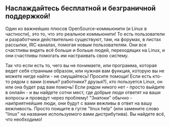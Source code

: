 <?php require("../../entete.php"); ?> <?php require("../../base.php"); ?> <?php require("../../fonctions.php"); ?>

<div id="corps">

<h2>Наслаждайтесь бесплатной и безграничной поддержкой!</h2>

Один из важнейших плюсов OpenSource-коммьюнити (и Linux в частности),
это то, что это реальное коммьюнити! То есть пользователи и разработчики
действительно существуют, там, на форумах, в листах рассылки, IRC каналах,
помогая новым пользователям. Они все счастливы видеть всё больше и больше
людей, переходящих на Linux, и они счастливы помогать им настраивать свою
систему.

Так что если есть то, чего вы не понимаете, или программа, которая
ведет себя странным образом, или нужная вам функция, которую вы не
можете нигде найти - не смущайтесь! Просите помощи! Если есть кто-то
рядом с вами (семья? работники? друзья?), кто пользуется Linux, он
или она будет рад вам помочь! Если рядом никого нет - просто выйдите
в онлайн - и вы найдете сотни мест, где добрые люди ответят на ваши
вопросы и проведут через проблему! "Знатоки" обычно - наиприятнейшие
люди, они будут с вами вежливы в ответ на вашу вежливость. Просто
поищите в гугле "linux help" (или замените слово "linux" на название
используемого вами дистрибутива). Вы найдете всё, что необходимо!

</div>


